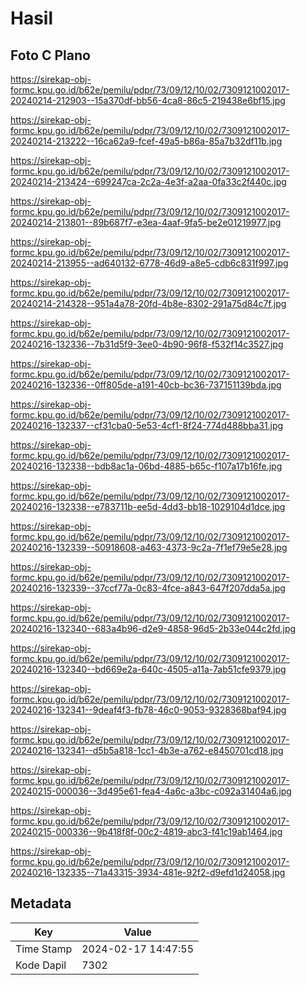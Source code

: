 # Hasil

## Foto C Plano

https://sirekap-obj-formc.kpu.go.id/b62e/pemilu/pdpr/73/09/12/10/02/7309121002017-20240214-212903--15a370df-bb56-4ca8-86c5-219438e6bf15.jpg

https://sirekap-obj-formc.kpu.go.id/b62e/pemilu/pdpr/73/09/12/10/02/7309121002017-20240214-213222--16ca62a9-fcef-49a5-b86a-85a7b32df11b.jpg

https://sirekap-obj-formc.kpu.go.id/b62e/pemilu/pdpr/73/09/12/10/02/7309121002017-20240214-213424--699247ca-2c2a-4e3f-a2aa-0fa33c2f440c.jpg

https://sirekap-obj-formc.kpu.go.id/b62e/pemilu/pdpr/73/09/12/10/02/7309121002017-20240214-213801--89b687f7-e3ea-4aaf-9fa5-be2e01219977.jpg

https://sirekap-obj-formc.kpu.go.id/b62e/pemilu/pdpr/73/09/12/10/02/7309121002017-20240214-213955--ad640132-6778-46d9-a8e5-cdb6c831f997.jpg

https://sirekap-obj-formc.kpu.go.id/b62e/pemilu/pdpr/73/09/12/10/02/7309121002017-20240214-214328--951a4a78-20fd-4b8e-8302-291a75d84c7f.jpg

https://sirekap-obj-formc.kpu.go.id/b62e/pemilu/pdpr/73/09/12/10/02/7309121002017-20240216-132336--7b31d5f9-3ee0-4b90-96f8-f532f14c3527.jpg

https://sirekap-obj-formc.kpu.go.id/b62e/pemilu/pdpr/73/09/12/10/02/7309121002017-20240216-132336--0ff805de-a191-40cb-bc36-737151139bda.jpg

https://sirekap-obj-formc.kpu.go.id/b62e/pemilu/pdpr/73/09/12/10/02/7309121002017-20240216-132337--cf31cba0-5e53-4cf1-8f24-774d488bba31.jpg

https://sirekap-obj-formc.kpu.go.id/b62e/pemilu/pdpr/73/09/12/10/02/7309121002017-20240216-132338--bdb8ac1a-06bd-4885-b65c-f107a17b16fe.jpg

https://sirekap-obj-formc.kpu.go.id/b62e/pemilu/pdpr/73/09/12/10/02/7309121002017-20240216-132338--e783711b-ee5d-4dd3-bb18-1029104d1dce.jpg

https://sirekap-obj-formc.kpu.go.id/b62e/pemilu/pdpr/73/09/12/10/02/7309121002017-20240216-132339--50918608-a463-4373-9c2a-7f1ef79e5e28.jpg

https://sirekap-obj-formc.kpu.go.id/b62e/pemilu/pdpr/73/09/12/10/02/7309121002017-20240216-132339--37ccf77a-0c83-4fce-a843-647f207dda5a.jpg

https://sirekap-obj-formc.kpu.go.id/b62e/pemilu/pdpr/73/09/12/10/02/7309121002017-20240216-132340--683a4b96-d2e9-4858-96d5-2b33e044c2fd.jpg

https://sirekap-obj-formc.kpu.go.id/b62e/pemilu/pdpr/73/09/12/10/02/7309121002017-20240216-132340--bd669e2a-640c-4505-a11a-7ab51cfe9379.jpg

https://sirekap-obj-formc.kpu.go.id/b62e/pemilu/pdpr/73/09/12/10/02/7309121002017-20240216-132341--9deaf4f3-fb78-46c0-9053-9328368baf94.jpg

https://sirekap-obj-formc.kpu.go.id/b62e/pemilu/pdpr/73/09/12/10/02/7309121002017-20240216-132341--d5b5a818-1cc1-4b3e-a762-e8450701cd18.jpg

https://sirekap-obj-formc.kpu.go.id/b62e/pemilu/pdpr/73/09/12/10/02/7309121002017-20240215-000036--3d495e61-fea4-4a6c-a3bc-c092a31404a6.jpg

https://sirekap-obj-formc.kpu.go.id/b62e/pemilu/pdpr/73/09/12/10/02/7309121002017-20240215-000336--9b418f8f-00c2-4819-abc3-f41c19ab1464.jpg

https://sirekap-obj-formc.kpu.go.id/b62e/pemilu/pdpr/73/09/12/10/02/7309121002017-20240216-132335--71a43315-3934-481e-92f2-d9efd1d24058.jpg


## Metadata

| Key        | Value               |
| ---------- | ------------------- |
| Time Stamp | 2024-02-17 14:47:55 |
| Kode Dapil | 7302                |




